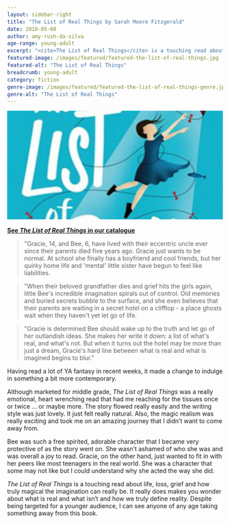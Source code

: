 ```yaml
---
layout: sidebar-right
title: "The List of Real Things by Sarah Moore Fitzgerald"
date: 2018-05-08
author: amy-rush-da-silva
age-range: young-adult
excerpt: "<cite>The List of Real Things</cite> is a touching read about life, loss, grief and how truly magical the imagination can really be."
featured-image: /images/featured/featured-the-list-of-real-things.jpg
featured-alt: "The List of Real Things"
breadcrumb: young-adult
category: fiction
genre-image: /images/featured/featured-the-list-of-real-things-genre.jpg
genre-alt: "The List of Real Things"
---
```


![The List of Real Things](/images/featured/featured-the-list-of-real-things.jpg)

**[See <cite>The List of Real Things</cite> in our catalogue](https://suffolk.spydus.co.uk/cgi-bin/spydus.exe/ENQ/OPAC/BIBENQ?BRN=2199411)**

> "Gracie, 14, and Bee, 6, have lived with their eccentric uncle ever since their parents died five years ago. Gracie just wants to be normal. At school she finally has a boyfriend and cool friends, but her quirky home life and 'mental' little sister have begun to feel like liabilities.

> "When their beloved grandfather dies and grief hits the girls again, little Bee's incredible imagination spirals out of control. Old memories and buried secrets bubble to the surface, and she even believes that their parents are waiting in a secret hotel on a clifftop - a place ghosts wait when they haven't yet let go of life.

> "Gracie is determined Bee should wake up to the truth and let go of her outlandish ideas. She makes her write it down: a list of what's real, and what's not. But when it turns out the hotel may be more than just a dream, Gracie's hard line between what is real and what is imagined begins to blur."

Having read a lot of YA fantasy in recent weeks, it made a change to indulge in something a bit more contemporary.

Although marketed for middle grade, <cite>The List of Real Things</cite> was a really emotional, heart wrenching read that had me reaching for the tissues once or twice ... or maybe more. The story flowed really easily and the writing style was just lovely. It just felt really natural. Also, the magic realism was really exciting and took me on an amazing journey that I didn’t want to come away from.

Bee was such a free spirited, adorable character that I became very protective of as the story went on. She wasn’t ashamed of who she was and was overall a joy to read. Gracie, on the other hand, just wanted to fit in with her peers like most teenagers in the real world. She was a character that some may not like but I could understand why she acted the way she did.

<cite>The List of Real Things</cite> is a touching read about life, loss, grief and how truly magical the imagination can really be. It really does makes you wonder about what is real and what isn’t and how we truly define reality. Despite being targeted for a younger audience, I can see anyone of any age taking something away from this book.
